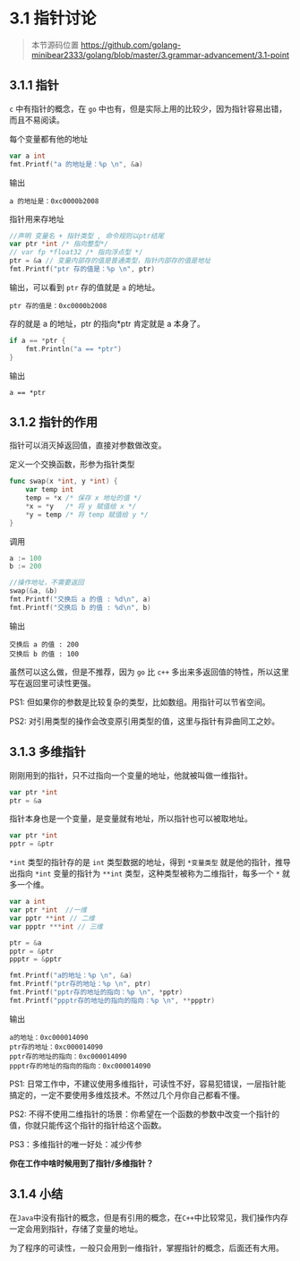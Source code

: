 # 3.1 指针讨论

> 本节源码位置 https://github.com/golang-minibear2333/golang/blob/master/3.grammar-advancement/3.1-point

## 3.1.1 指针

`c` 中有指针的概念，在 `go` 中也有，但是实际上用的比较少，因为指针容易出错，而且不易阅读。

每个变量都有他的地址

```Go
var a int
fmt.Printf("a 的地址是：%p \n", &a)
```

输出

```
a 的地址是：0xc0000b2008
```

指针用来存地址

```Go
//声明 变量名 + 指针类型 , 命令规则以ptr结尾
var ptr *int /* 指向整型*/
// var fp *float32 /* 指向浮点型 */
ptr = &a // 变量内部存的值是普通类型，指针内部存的值是地址
fmt.Printf("ptr 存的值是：%p \n", ptr)
```

输出，可以看到 `ptr` 存的值就是 `a` 的地址。

```
ptr 存的值是：0xc0000b2008
```

存的就是 a 的地址，ptr 的指向\*ptr 肯定就是 a 本身了。

```Go
if a == *ptr {
    fmt.Println("a == *ptr")
}
```

输出

```
a == *ptr
```

## 3.1.2 指针的作用

指针可以消灭掉返回值，直接对参数做改变。

定义一个交换函数，形参为指针类型

```Go
func swap(x *int, y *int) {
	var temp int
	temp = *x /* 保存 x 地址的值 */
	*x = *y   /* 将 y 赋值给 x */
	*y = temp /* 将 temp 赋值给 y */
}
```

调用

```Go
a := 100
b := 200

//操作地址，不需要返回
swap(&a, &b)
fmt.Printf("交换后 a 的值 : %d\n", a)
fmt.Printf("交换后 b 的值 : %d\n", b)
```

输出

```
交换后 a 的值 : 200
交换后 b 的值 : 100
```

虽然可以这么做，但是不推荐，因为 `go` 比 `c++` 多出来多返回值的特性，所以这里写在返回里可读性更强。

PS1: 但如果你的参数是比较复杂的类型，比如数组。用指针可以节省空间。

PS2: 对引用类型的操作会改变原引用类型的值，这里与指针有异曲同工之妙。

## 3.1.3 多维指针

刚刚用到的指针，只不过指向一个变量的地址，他就被叫做一维指针。

```Go
var ptr *int
ptr = &a
```

指针本身也是一个变量，是变量就有地址，所以指针也可以被取地址。

```Go
var ptr *int
pptr = &ptr
```

`*int` 类型的指针存的是 `int` 类型数据的地址，得到 `*变量类型` 就是他的指针，推导出指向 `*int` 变量的指针为 `**int` 类型，这种类型被称为二维指针，每多一个 `*` 就多一个维。

```Go
var a int
var ptr *int  //一维
var pptr **int // 二维
var ppptr ***int // 三维

ptr = &a
pptr = &ptr
ppptr = &pptr

fmt.Printf("a的地址：%p \n", &a)
fmt.Printf("ptr存的地址：%p \n", ptr)
fmt.Printf("pptr存的地址的指向：%p \n", *pptr)
fmt.Printf("ppptr存的地址的指向的指向：%p \n", **ppptr)
```

输出

```
a的地址：0xc000014090
ptr存的地址：0xc000014090
pptr存的地址的指向：0xc000014090
ppptr存的地址的指向的指向：0xc000014090
```

PS1: 日常工作中，不建议使用多维指针，可读性不好，容易犯错误，一层指针能搞定的，一定不要使用多维炫技术。不然过几个月你自己都看不懂。

PS2: 不得不使用二维指针的场景：你希望在一个函数的参数中改变一个指针的值，你就只能传这个指针的指针给这个函数。

PS3：多维指针的唯一好处：减少传参

**你在工作中啥时候用到了指针/多维指针？**

## 3.1.4 小结

在`Java`中没有指针的概念，但是有引用的概念，在`C++`中比较常见，我们操作内存一定会用到指针，存储了变量的地址。

为了程序的可读性，一般只会用到一维指针，掌握指针的概念，后面还有大用。